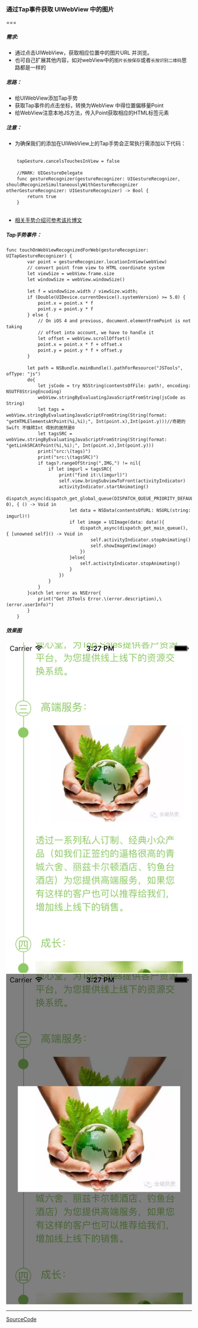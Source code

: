 
### 通过Tap事件获取 UIWebView 中的图片

===

##### 需求:

- 通过点击UIWebView，获取相应位置中的图片URL 并浏览。
- 也可自己扩展其他内容，如对webView中的`图片长按保存`或者`长按识别二维码`思路都是一样的

##### 思路：
- 给UIWebView添加Tap手势
- 获取Tap事件的点击坐标，转换为WebView 中得位置偏移量Point
- 给WebView注意本地JS方法，传入Point获取相应的HTML标签元素

##### 注意：
- 为确保我们的添加在UIWebView上的Tap手势会正常执行需添加以下代码：

```

	tapGesture.cancelsTouchesInView = false	

	//MARK: UIGestureDelegate
	func gestureRecognizer(gestureRecognizer: UIGestureRecognizer, 	shouldRecognizeSimultaneouslyWithGestureRecognizer 	otherGestureRecognizer: UIGestureRecognizer) -> Bool {
        return true
    }    
    
```

- [相关手势介绍可参考该片博文](http://www.cnblogs.com/salam/archive/2013/04/30/iOS_gesture.html)

##### Tap手势事件：
```
func touchOnWebViewRecognizedForWeb(gestureRecognizer: UITapGestureRecognizer) {
        var point = gestureRecognizer.locationInView(webView)
        // convert point from view to HTML coordinate system
        let viewSize = webView.frame.size
        let windowSize = webView.windowSize()
        
        let f = windowSize.width / viewSize.width;
        if (Double(UIDevice.currentDevice().systemVersion) >= 5.0) {
            point.x = point.x * f
            point.y = point.y * f
        } else {
            // On iOS 4 and previous, document.elementFromPoint is not taking
            // offset into account, we have to handle it
            let offset = webView.scrollOffset()
            point.x = point.x * f + offset.x
            point.y = point.y * f + offset.y
        }
        
        let path = NSBundle.mainBundle().pathForResource("JSTools", ofType: "js")
        do{
            let jsCode = try NSString(contentsOfFile: path!, encoding: NSUTF8StringEncoding)
            webView.stringByEvaluatingJavaScriptFromString(jsCode as String)
            let tags = webView.stringByEvaluatingJavaScriptFromString(String(format: "getHTMLElementsAtPoint(%i,%i);", Int(point.x),Int(point.y)))//奇葩的Swift 不强转Int 得到的居然是0
            let tagsSRC = webView.stringByEvaluatingJavaScriptFromString(String(format: "getLinkSRCAtPoint(%i,%i);", Int(point.x),Int(point.y)))
            print("src:\(tags)")
            print("src:\(tagsSRC)")
            if tags?.rangeOfString(",IMG,") != nil{
                if let imgurl = tagsSRC{
                    print("find it:\(imgurl)")
                    self.view.bringSubviewToFront(activityIndicator)
                    activityIndicator.startAnimating()
                    dispatch_async(dispatch_get_global_queue(DISPATCH_QUEUE_PRIORITY_DEFAULT, 0), { () -> Void in
                        let data = NSData(contentsOfURL: NSURL(string: imgurl)!)
                        if let image = UIImage(data: data!){
                            dispatch_async(dispatch_get_main_queue(), { [unowned self]() -> Void in
                                self.activityIndicator.stopAnimating()
                                self.showImageView(image)
                            })
                        }else{
                            self.activityIndicator.stopAnimating()
                        }
                    })
                }
            }
        }catch let error as NSError{
            print("Get JSTools Error.\(error.description),\(error.userInfo)")
        }
    }

```

##### 效果图

![image](https://github.com/iFallen/ImageTemp/raw/master/ScreenShots/Blog4/1.png)
![image](https://github.com/iFallen/ImageTemp/raw/master/ScreenShots/Blog4/2.png)

---

[SourceCode](https://github.com/iFallen/HShowWebImage)






